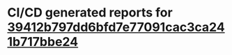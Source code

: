 # CI/CD generated reports for [39412b797dd6bfd7e77091cac3ca241b717bbe24](https://github.com/hydephp/develop/commit/39412b797dd6bfd7e77091cac3ca241b717bbe24)
